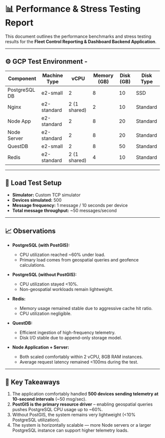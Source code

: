 # 📊 Performance & Stress Testing Report

This document outlines the performance benchmarks and stress testing results for the **Fleet Control Reporting & Dashboard Backend Application**.

---

## ⚙️ GCP Test Environment -

| Component     | Machine Type  | vCPU      | Memory (GB) | Disk (GB) | Disk Type  |
|---------------|--------------|-----------|-------------|-----------|------------|
| PostgreSQL DB | e2-small     | 2         | 8           | 10        | SSD        |
| Nginx         | e2-standard  | 2 (1 shared) | 2        | 10        | Standard   |
| Node App      | e2-standard  | 2         | 8           | 20        | Standard   |
| Node Server   | e2-standard  | 2         | 8           | 20        | Standard   |
| QuestDB       | e2-small     | 2         | 8           | 50        | Standard   |
| Redis         | e2-standard  | 2 (1 shared) | 4        | 10        | Standard   |

---

## 📡 Load Test Setup

- **Simulator:** Custom TCP simulator  
- **Devices simulated:** 500  
- **Message frequency:** 1 message / 10 seconds per device  
- **Total message throughput:** ~50 messages/second  

---

## 📈 Observations

- **PostgreSQL (with PostGIS):**  
  - CPU utilization reached ~60% under load.  
  - Primary load comes from geospatial queries and geofence calculations.  

- **PostgreSQL (without PostGIS):**  
  - CPU utilization stayed <10%.  
  - Non-geospatial workloads remain lightweight.  

- **Redis:**  
  - Memory usage remained stable due to aggressive cache hit ratio.  
  - CPU utilization negligible.  

- **QuestDB:**  
  - Efficient ingestion of high-frequency telemetry.  
  - Disk I/O stable due to append-only storage model.  

- **Node Application + Server:**  
  - Both scaled comfortably within 2 vCPU, 8GB RAM instances.  
  - Average request latency remained <100ms during the test.  

---

## 🚀 Key Takeaways

1. The application comfortably handled **500 devices sending telemetry at 10-second intervals** (~50 msg/sec).  
2. **PostGIS is the primary resource driver** – enabling geospatial queries pushes PostgreSQL CPU usage up to ~60%.  
3. Without PostGIS, the system remains very lightweight (<10% PostgreSQL utilization).  
4. The system is horizontally scalable — more Node servers or a larger PostgreSQL instance can support higher telemetry loads.  
